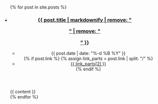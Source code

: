 ---
---

<ul>
{% for post in site.posts %}
  <li>
    <article class="{{ post.categories }}">
      <header>
        <h3><a href="{{ post.url }}">{{ post.title | markdownify | remove: "<p>" | remove: "</p>" }}</a></h3>
        <ul class="meta">
          <li>{{ post.date | date: "%-d %B %Y" }}</li>
          {% if post.link %}
            {% assign link_parts = post.link | split: "/" %}
            <li><a href="{{ post.link }}">{{ link_parts[2] }}</a></li>
          {% endif %}
        </ul>
      </header>
      {{ content }}
    </article>
  </li>
{% endfor %}
</ul>

